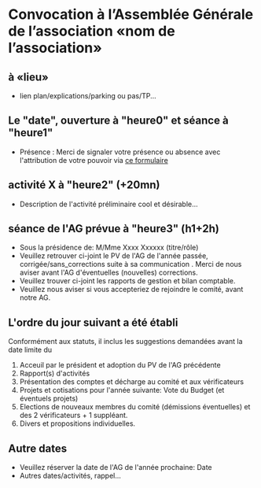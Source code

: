 # Convocation à l’Assemblée Générale de l’association «nom de l’association» 
## à «lieu»
* lien plan/explications/parking ou pas/TP...
## Le "date", ouverture à "heure0" et séance à "heure1"
* Présence : Merci de signaler votre présence ou absence avec l'attribution de votre pouvoir via [ce formulaire](https://framaforms.org/)
## activité X à "heure2" (+20mn)
* Description de l'activité préliminaire cool et désirable...
## séance de l'AG prévue à "heure3" (h1+2h)
* Sous la présidence de: M/Mme Xxxx Xxxxxx (titre/rôle)
* Veuillez retrouver ci-joint le PV de l'AG de l'année passée, corrigée/sans_corrections suite à sa communication <date envoi>. Merci de nous aviser avant l'AG d'éventuelles (nouvelles) corrections.
* Veuillez trouver ci-joint les rapports de gestion et bilan comptable.
* Veuillez nous aviser si vous accepteriez de rejoindre le comité, avant notre AG.

## L'ordre du jour suivant a été établi
Conformément aux statuts, il inclus les suggestions demandées avant la date limite du <date>
1. Acceuil par le président et adoption du PV de l'AG précédente
2. Rapport(s) d'activités
3. Présentation des comptes et décharge au comité et aux vérificateurs
4. Projets et cotisations pour l'année suivante: Vote du Budget (et éventuels projets)
5. Elections de nouveaux membres du comité (démissions éventuelles) et des 2 vérificateurs + 1 suppléant.
6. Divers et propositions individuelles.

## Autre dates
* Veuillez réserver la date de l'AG de l'année prochaine: Date
* Autres dates/activités, rappel...

